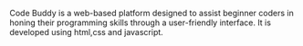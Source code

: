 Code Buddy is a web-based platform designed to assist beginner coders in honing their programming skills through a user-friendly interface. 
It is developed using html,css and javascript. 

